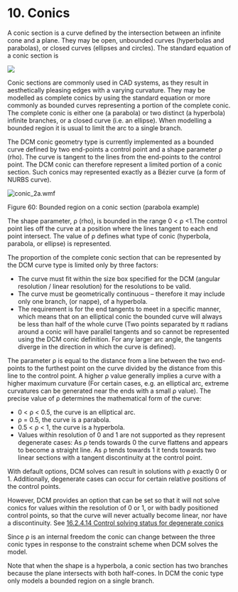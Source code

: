 # 10\. Conics

A conic section is a curve defined by the intersection between an infinite cone and a plane. 
They may be open, unbounded curves (hyperbolas and parabolas), or closed curves (ellipses and circles). The standard equation of a conic section is

![](../Resources/Images/2ddcm_manual/2ddcm_manual_2.png)

Conic sections are commonly used in CAD systems, as they result in aesthetically pleasing edges with a varying curvature. 
They may be modelled as complete conics by using the standard equation or more commonly as bounded curves representing a portion of the complete conic. 
The complete conic is either one (a parabola) or two distinct (a hyperbola) infinite branches, or a closed curve (i.e. 
an ellipse). When modelling a bounded region it is usual to limit the arc to a single branch.

The DCM conic geometry type is currently implemented as a bounded curve defined by two end-points a control point and a shape parameter ρ (rho). The curve is tangent to the lines from the end-points to the control point. 
The DCM conic can therefore represent a limited portion of a conic section. 
Such conics may represented exactly as a Bézier curve (a form of NURBS curve).

![conic_2a.wmf](../Resources/Images/2ddcm_manual/2ddcm_manual_2_1.png)

Figure 60: Bounded region on a conic section (parabola example)

The shape parameter, ρ (rho), is bounded in the range 0 < ρ <1.The control point lies off the curve at a position where the lines tangent to each end point intersect. 
The value of ρ defines what type of conic (hyperbola, parabola, or ellipse) is represented.

The proportion of the complete conic section that can be represented by the DCM curve type is limited only by three factors:

- The curve must fit within the size box specified for the DCM (angular resolution / linear resolution) for the resolutions to be valid.
- The curve must be geometrically continuous – therefore it may include only one branch, (or nappe), of a hyperbola.
- The requirement is for the end tangents to meet in a specific manner, which means that on an elliptical conic the bounded curve will always be less than half of the whole curve (Two points separated by π radians around a conic will have parallel tangents and so cannot be represented using the DCM conic definition. 
For any larger arc angle, the tangents diverge in the direction in which the curve is defined).

The parameter ρ is equal to the distance from a line between the two end-points to the furthest point on the curve divided by the distance from this line to the control point. 
A higher ρ value generally implies a curve with a higher maximum curvature (For certain cases, e.g. 
an elliptical arc, extreme curvatures can be generated near the ends with a small ρ value). The precise value of ρ determines the mathematical form of the curve:

- 0 < ρ < 0.5, the curve is an elliptical arc.
- ρ = 0.5, the curve is a parabola.
- 0.5 < ρ < 1, the curve is a hyperbola.
- Values within resolution of 0 and 1 are not supported as they represent degenerate cases: As ρ tends towards 0 the curve flattens and appears to become a straight line. 
As ρ tends towards 1 it tends towards two linear sections with a tangent discontinuity at the control point.



With default options, DCM solves can result in solutions with ρ exactly 0 or 1. Additionally, degenerate cases can occur for certain relative positions of the control points.



However, DCM provides an option that can be set so that it will not solve conics for values within the resolution of 0 or 1, or with badly positioned control points, so that the curve will never actually become linear, nor have a discontinuity. 
See [16.2.4.14 Control solving status for degenerate conics](16.2._Configure_global_DCM_behaviour.md)

Since ρ is an internal freedom the conic can change between the three conic types in response to the constraint scheme when DCM solves the model.

Note that when the shape is a hyperbola, a conic section has two branches because the plane intersects with both half-cones. 
In DCM the conic type only models a bounded region on a single branch.

